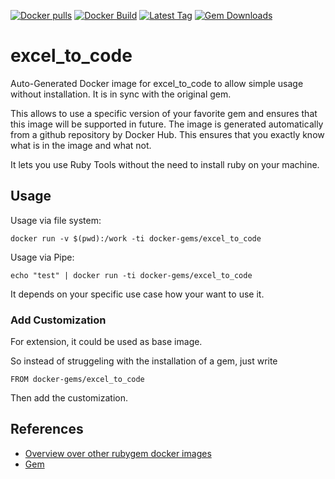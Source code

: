 [![Docker pulls](https://img.shields.io/docker/pulls/rubygem/excel_to_code.svg)](https://hub.docker.com/r/rubygem/excel_to_code/)
[![Docker Build](https://img.shields.io/docker/automated/rubygem/excel_to_code.svg)](https://hub.docker.com/r/rubygem/excel_to_code/)
[![Latest Tag](https://img.shields.io/github/tag/docker-rubygem/excel_to_code.svg)](https://hub.docker.com/r/rubygem/excel_to_code/)
[![Gem Downloads](https://img.shields.io/gem/dt/excel_to_code.svg)](https://rubygems.org/gems/excel_to_code/)
# excel_to_code

Auto-Generated Docker image for excel_to_code to allow simple usage without installation.
It is in sync with the original gem.

This allows to use a specific version of your favorite gem and ensures that this image will be supported in future.
The image is generated automatically from a github repository by Docker Hub.
This ensures that you exactly know what is in the image and what not.

It lets you use Ruby Tools without the need to install ruby on your machine.

## Usage

Usage via file system:

`docker run -v $(pwd):/work -ti docker-gems/excel_to_code`

Usage via Pipe:

`echo "test" | docker run -ti docker-gems/excel_to_code`

It depends on your specific use case how your want to use it.

### Add Customization

For extension, it could be used as base image.

So instead of struggeling with the installation of a gem, just write

`FROM docker-gems/excel_to_code`

Then add the customization.

## References

 - [Overview over other rubygem docker images](https://github.com/thinkbot/docker-rubygem)
 - [Gem](https://rubygems.org/gems/excel_to_code/)
